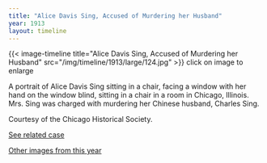 ```yaml
---
title: "Alice Davis Sing, Accused of Murdering her Husband"
year: 1913
layout: timeline
---
```


{{< image-timeline title="Alice Davis Sing, Accused of Murdering her Husband" src="/img/timeline/1913/large/124.jpg" >}}
click on image to enlarge

A portrait of Alice Davis Sing sitting in a chair, facing a window with her hand on the window blind, sitting in a chair in a room in Chicago, Illinois. Mrs. Sing was charged with murdering her Chinese husband, Charles Sing. 

Courtesy of the Chicago Historical Society. 

[See related case](/database/4918/)  

[Other images from this year](/historical/timeline/1913)